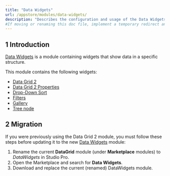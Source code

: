 ```yaml
---
title: "Data Widgets"
url: /appstore/modules/data-widgets/
description: "Describes the configuration and usage of the Data Widgets module, which is available in the Mendix Marketplace."
#If moving or renaming this doc file, implement a temporary redirect and let the respective team know they should update the URL in the product. See Mapping to Products for more details.
---
```


## 1 Introduction

[Data Widgets](https://marketplace.mendix.com/link/component/116540) is a module containing widgets that show data in a specific structure.

This module contains the following widgets:

* [Data Grid 2](/appstore/modules/data-grid-2/)
* [Data Grid 2 Properties](/appstore/modules/data-grid-2-properties/)
* [Drop-Down Sort](/appstore/modules/gallery/#dropdown)
* [Filters](/appstore/modules/data-grid-2/#filters)
* [Gallery](/appstore/modules/gallery/)
* [Tree node](/appstore/modules/tree-node/)

## 2 Migration

If you were previously using the Data Grid 2 module, you must follow these steps before updating it to the new [Data Widgets](https://marketplace.mendix.com/link/component/116540) module:

1. Rename the current **DataGrid** module (under **Marketplace** modules) to *DataWidgets* in Studio Pro.
1. Open the Marketplace and search for **Data Widgets**.
1. Download and replace the current (renamed) DataWidgets module.
